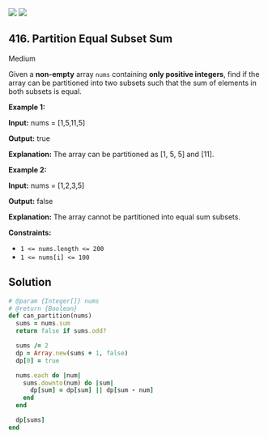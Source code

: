 [![](https://img.shields.io/github/stars/LeetCode-in-Ruby/LeetCode-in-Ruby?label=Stars&style=flat-square)](https://github.com/LeetCode-in-Ruby/LeetCode-in-Ruby)
[![](https://img.shields.io/github/forks/LeetCode-in-Ruby/LeetCode-in-Ruby?label=Fork%20me%20on%20GitHub%20&style=flat-square)](https://github.com/LeetCode-in-Ruby/LeetCode-in-Ruby/fork)

## 416\. Partition Equal Subset Sum

Medium

Given a **non-empty** array `nums` containing **only positive integers**, find if the array can be partitioned into two subsets such that the sum of elements in both subsets is equal.

**Example 1:**

**Input:** nums = [1,5,11,5]

**Output:** true

**Explanation:** The array can be partitioned as [1, 5, 5] and [11]. 

**Example 2:**

**Input:** nums = [1,2,3,5]

**Output:** false

**Explanation:** The array cannot be partitioned into equal sum subsets. 

**Constraints:**

*   `1 <= nums.length <= 200`
*   `1 <= nums[i] <= 100`

## Solution

```ruby
# @param {Integer[]} nums
# @return {Boolean}
def can_partition(nums)
  sums = nums.sum
  return false if sums.odd?

  sums /= 2
  dp = Array.new(sums + 1, false)
  dp[0] = true

  nums.each do |num|
    sums.downto(num) do |sum|
      dp[sum] = dp[sum] || dp[sum - num]
    end
  end

  dp[sums]
end
```